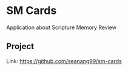 # SM Cards
Application about Scripture Memory Review

## Project
Link: https://github.com/seanang99/sm-cards
